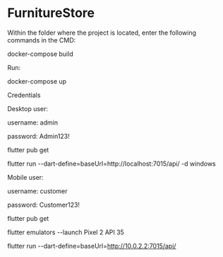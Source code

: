 # FurnitureStore


Within the folder where the project is located, enter the following commands in the CMD:

docker-compose build


Run:

docker-compose up


Credentials


Desktop user:

username: admin

password: Admin123!


flutter pub get

flutter run --dart-define=baseUrl=http://localhost:7015/api/ -d windows


Mobile user:

username: customer

password: Customer123!


flutter pub get

flutter emulators --launch Pixel 2 API 35

flutter run --dart-define=baseUrl=http://10.0.2.2:7015/api/
